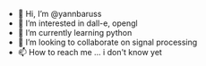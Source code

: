 - 👋 Hi, I’m @yannbaruss
- 👀 I’m interested in dall-e, opengl
- 🌱 I’m currently learning python
- 💞️ I’m looking to collaborate on signal processing
- 📫 How to reach me ... i don't know yet

<!---
yannbaruss/yannbaruss is a ✨ special ✨ repository because its `README.md` (this file) appears on your GitHub profile.
You can click the Preview link to take a look at your changes.
--->
